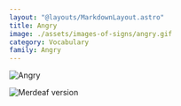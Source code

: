 ```yaml
---
layout: "@layouts/MarkdownLayout.astro"
title: Angry
image: ./assets/images-of-signs/angry.gif
category: Vocabulary
family: Angry
---
```


![Angry](@signs/angry.gif)

![Merdeaf version](@signs/merdeaf-angry.png)
